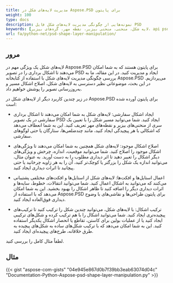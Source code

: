 ```yaml
---
title: مدیریت لایه‌های شکل در Aspose.PSD برای پایتون
weight: 100
type: docs
description: نمونه‌هایی از چگونگی مدیریت لایه‌های شکل فایل PSD
keywords: [لایه شکل، منحنی، منحنی بیزیر، نقطه مهر، گره‌های بیزیر، api psd، پایتون، نمونه کد]
url: fa/python-net/psd-shape-layer-manipulation/
---
```


## **مرور**
لایه‌های شکل یک ویژگی مهم در Aspose.PSD برای پایتون هستند که به شما امکان می‌دهند تا اشکال برداری را در تصویر PSD ایجاد و مدیریت کنید. در این مقاله، ما به بررسی چگونگی مدیریت لایه‌های شکل با استفاده از کتابخانه Aspose.PSD می‌پردازیم. در این بحث، موضوعاتی نظیر دسترسی به لایه‌های شکل، اصلاح اشکال مسیر و به‌روزرسانی تصویر را پوشش خواهیم داد.

در زیر چندین کاربرد دیگر از لایه‌های شکل در Aspose.PSD برای پایتون آورده شده است:

- ایجاد اشکال سفارشی: لایه‌های شکل به شما امکان می‌دهند تا اشکال برداری سفارشی در یک تصویر PSD ایجاد کنید. شما می‌توانید مسیر شکل را با تعیین یک سری از منحنی‌های بیزیر و نقطه‌های مهر تعریف کنید. این به شما انعطاف می‌دهد که اشکالی با هر پیچیدگی ایجاد کنید، مانند چند‌ضلعی‌ها، ستارگان یا حتی لوگوهای سفارشی.

- اصلاح اشکال موجود: لایه‌های شکل همچنین به شما امکان می‌دهند تا ویژگی‌های اشکال موجود را اصلاح کنید. شما می‌توانید موقعیت، اندازه، چرخش و ویژگی‌های دیگر اشکال را تغییر دهید تا اثر دیداری مطلوب را به دست آورید. به عنوان مثال، می‌توانید اندازه یک شکل را بزرگتر یا کوچک‌تر کنید، آن را به هر زاویه چرخانید یا حتی پیچانید تا اثرات دیداری ایجاد کنید.

- اعمال استایل‌ها و افکت‌ها: لایه‌های شکل از استایل‌ها و افکت‌های مختلفی پشتیبانی می‌کنند که می‌توانید به اشکال اعمال کنید. شما می‌توانید انتقالات، خطوط، سایه‌ها و اثرات دیداری دیگر را اضافه کنید تا ظاهر اشکال را بهبود بخشید. این به شما امکان می‌دهد که با استفاده از Aspose.PSD برای پایتون طراحی‌ها و نقاشی‌های با وضوح دیداری فوق‌العاده ایجاد کنید.

- ترکیب اشکال: با لایه‌های شکل، می‌توانید چندین شکل را ترکیب کنید تا ترکیب‌های پیچیده‌تری ایجاد کنید. شما می‌توانید اشکال را با هم ترکیب کرده و شکل‌های ترکیبی ایجاد کنید یا از عملیات بولین برای کاستن، تقاطع یا انحصار اشکال یکدیگر استفاده کنید. این به شما امکان می‌دهد که با ترکیب شکل‌های ساده به شکل‌های پیچیده به طرق خلاقانه، طرح‌های پیچیده‌ای ایجاد کنید.

لطفاً مثال کامل را بررسی کنید.

## **مثال**
{{< gist "aspose-com-gists" "04e945e867d0b7f39bb3eab63074d04c" "Documentation-Python-Aspose-psd-shape-layer-manipulation.py" >}}

